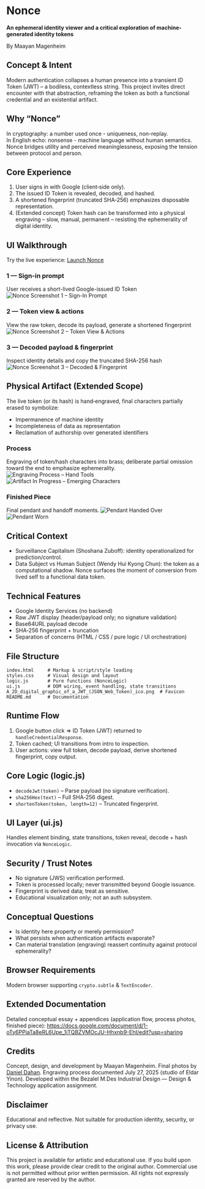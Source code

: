 # Nonce

**An ephemeral identity viewer and a critical exploration of machine-generated identity tokens**

By Maayan Magenheim

## Concept & Intent
Modern authentication collapses a human presence into a transient ID Token (JWT) – a bodiless, contextless string. This project invites direct encounter with that abstraction, reframing the token as both a functional credential and an existential artifact.

## Why “Nonce”
In cryptography: a number used once - uniqueness, non-replay.  
In English echo: nonsense - machine language without human semantics.  
Nonce bridges utility and perceived meaninglessness, exposing the tension between protocol and person.

## Core Experience
1. User signs in with Google (client‑side only).
2. The issued ID Token is revealed, decoded, and hashed.
3. A shortened fingerprint (truncated SHA‑256) emphasizes disposable representation.
4. (Extended concept) Token hash can be transformed into a physical engraving – slow, manual, permanent – resisting the ephemerality of digital identity.

## UI Walkthrough
Try the live experience: [Launch Nonce](https://gleeful-stroopwafel-fadd92.netlify.app/)

### 1 — Sign-in prompt
User receives a short-lived Google-issued ID Token  
![Nonce Screenshot 1 – Sign-In Prompt](noncescreenshot1.png)

### 2 — Token view & actions
View the raw token, decode its payload, generate a shortened fingerprint  
![Nonce Screenshot 2 – Token View & Actions](noncescreenshot2.png)

### 3 — Decoded payload & fingerprint
Inspect identity details and copy the truncated SHA-256 hash  
![Nonce Screenshot 3 – Decoded & Fingerprint](noncescreenshot3.png)



## Physical Artifact (Extended Scope)
The live token (or its hash) is hand‑engraved, final characters partially erased to symbolize:
- Impermanence of machine identity
- Incompleteness of data as representation
- Reclamation of authorship over generated identifiers

### Process
Engraving of token/hash characters into brass; deliberate partial omission toward the end to emphasize ephemerality.
![Engraving Process – Hand Tools](engraving.jpeg)
![Artifact In Progress – Emerging Characters](artifact.jpeg)

### Finished Piece
Final pendant and handoff moments.
![Pendant Handed Over](pedant_handed.jpg)
![Pendant Worn](pedant_with_me.jpg)

## Critical Context
- Surveillance Capitalism (Shoshana Zuboff): identity operationalized for prediction/control.
- Data Subject vs Human Subject (Wendy Hui Kyong Chun): the token as a computational shadow.
Nonce surfaces the moment of conversion from lived self to a functional data token.

## Technical Features
- Google Identity Services (no backend)
- Raw JWT display (header/payload only; no signature validation)
- Base64URL payload decode
- SHA‑256 fingerprint + truncation
- Separation of concerns (HTML / CSS / pure logic / UI orchestration)

## File Structure
```
index.html     # Markup & script/style loading
styles.css     # Visual design and layout
logic.js       # Pure functions (NonceLogic)
ui.js          # DOM wiring, event handling, state transitions
A_2D_digital_graphic_of_a_JWT_(JSON_Web_Token)_ico.png  # Favicon
README.md      # Documentation
```

## Runtime Flow
1. Google button click => ID Token (JWT) returned to `handleCredentialResponse`.
2. Token cached; UI transitions from intro to inspection.
3. User actions: view full token, decode payload, derive shortened fingerprint, copy output.

## Core Logic (logic.js)
- `decodeJwt(token)` – Parse payload (no signature verification).
- `sha256Hex(text)` – Full SHA‑256 digest.
- `shortenToken(token, length=12)` – Truncated fingerprint.

## UI Layer (ui.js)
Handles element binding, state transitions, token reveal, decode + hash invocation via `NonceLogic`.

## Security / Trust Notes
- No signature (JWS) verification performed.
- Token is processed locally; never transmitted beyond Google issuance.
- Fingerprint is derived data; treat as sensitive.
- Educational visualization only; not an auth subsystem.

## Conceptual Questions
- Is identity here property or merely permission?
- What persists when authentication artifacts evaporate?
- Can material translation (engraving) reassert continuity against protocol ephemerality?

## Browser Requirements
Modern browser supporting `crypto.subtle` & `TextEncoder`.

## Extended Documentation
Detailed conceptual essay + appendices (application flow, process photos, finished piece):
https://docs.google.com/document/d/1-oTy6PPiaTa8eRL6Upe_1iTQBZVMOcJU-Hhxnb9-EhI/edit?usp=sharing

## Credits
Concept, design, and development by Maayan Magenheim.
Final photos by [Daniel Dahan](https://danieldahan.net). Engraving process documented July 27, 2025 (studio of Eldar Yinon). 
Developed within the Bezalel M.Des Industrial Design — Design & Technology application assignment.

## Disclaimer
Educational and reflective. Not suitable for production identity, security, or privacy use.

## License & Attribution
This project is available for artistic and educational use. If you build upon this work, please provide clear credit to the original author.
Commercial use is not permitted without prior written permission.
All rights not expressly granted are reserved by the author.
